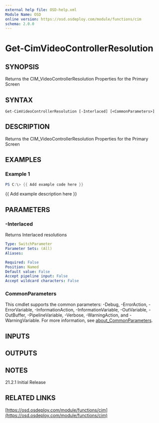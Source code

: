 ```yaml
---
external help file: OSD-help.xml
Module Name: OSD
online version: https://osd.osdeploy.com/module/functions/cim
schema: 2.0.0
---
```


# Get-CimVideoControllerResolution

## SYNOPSIS
Returns the CIM_VideoControllerResolution Properties for the Primary Screen

## SYNTAX

```
Get-CimVideoControllerResolution [-Interlaced] [<CommonParameters>]
```

## DESCRIPTION
Returns the CIM_VideoControllerResolution Properties for the Primary Screen

## EXAMPLES

### Example 1
```powershell
PS C:\> {{ Add example code here }}
```

{{ Add example description here }}

## PARAMETERS

### -Interlaced
Returns Interlaced resolutions

```yaml
Type: SwitchParameter
Parameter Sets: (All)
Aliases:

Required: False
Position: Named
Default value: False
Accept pipeline input: False
Accept wildcard characters: False
```

### CommonParameters
This cmdlet supports the common parameters: -Debug, -ErrorAction, -ErrorVariable, -InformationAction, -InformationVariable, -OutVariable, -OutBuffer, -PipelineVariable, -Verbose, -WarningAction, and -WarningVariable. For more information, see [about_CommonParameters](http://go.microsoft.com/fwlink/?LinkID=113216).

## INPUTS

## OUTPUTS

## NOTES
21.2.1  Initial Release

## RELATED LINKS

[https://osd.osdeploy.com/module/functions/cim](https://osd.osdeploy.com/module/functions/cim)

